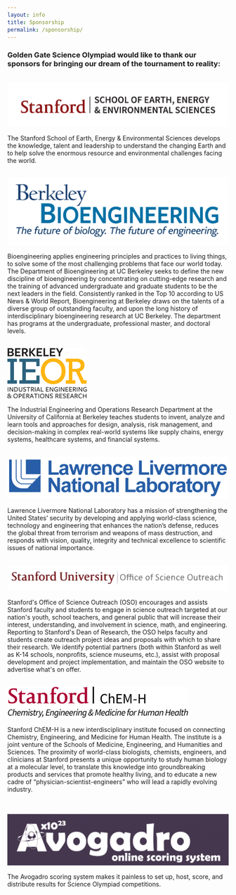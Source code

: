 ```yaml
---
layout: info
title: Sponsorship
permalink: /sponsorship/
---
```


### Golden Gate Science Olympiad would like to thank our sponsors for bringing our dream of the tournament to reality:

<br>
<img class="sponsor" src="/img/sponsor/stanford_earth.png">

The Stanford School of Earth, Energy & Environmental Sciences develops the knowledge, talent and leadership to understand the changing Earth and to help solve the enormous resource and environmental challenges facing the world.

<br>
<img class="sponsor" src="/img/sponsor/berkeley_bioengineering.png">

Bioengineering applies engineering principles and practices to living things, to solve some of the most challenging problems that face our world today. The Department of Bioengineering at UC Berkeley seeks to define the new discipline of bioengineering by concentrating on cutting-edge research and the training of advanced undergraduate and graduate students to be the next leaders in the field. Consistently ranked in the Top 10 according to US News & World Report, Bioengineering at Berkeley draws on the talents of a diverse group of outstanding faculty, and upon the long history of interdisciplinary bioengineering research at UC Berkeley. The department has programs at the undergraduate, professional master, and doctoral levels.

<br>
<img class="sponsor_small" src="/img/sponsor/berkeley_ieor.png">

The Industrial Engineering and Operations Research Department at the University of California at Berkeley teaches students to invent, analyze and learn tools and approaches for design, analysis, risk management, and decision-making in complex real-world systems like supply chains, energy systems, healthcare systems, and financial systems.

<br>
<img class="sponsor" src="/img/sponsor/llnl.gif">

Lawrence Livermore National Laboratory has a mission of strengthening the United States’ security by developing and applying world-class science, technology and engineering that enhances the nation’s defense, reduces the global threat from terrorism and weapons of mass destruction, and responds with vision, quality, integrity and technical excellence to scientific issues of national importance.

<br>
<img class="sponsor" src="/img/sponsor/stanford_oso.png">

Stanford's Office of Science Outreach (OSO) encourages and assists Stanford faculty and students to engage in science outreach targeted at our nation's youth, school teachers, and general public that will increase their interest, understanding, and involvement in science, math, and engineering. Reporting to Stanford's Dean of Research, the OSO helps faculty and students create outreach project ideas and proposals with which to share their research. We identify potential partners (both within Stanford as well as K-14 schools, nonprofits, science museums, etc.), assist with proposal development and project implementation, and maintain the OSO website to advertise what's on offer.
 
<br>
<img class="sponsor" src="/img/sponsor/stanford_chemh.png">

Stanford ChEM-H is a new interdisciplinary institute focused on connecting Chemistry, Engineering, and Medicine for Human Health. The institute is a joint venture of the Schools of Medicine, Engineering, and Humanities and Sciences. The proximity of world-class biologists, chemists, engineers, and clinicians at Stanford presents a unique opportunity to study human biology at a molecular level, to translate this knowledge into groundbreaking products and services that promote healthy living, and to educate a new cadre of “physician-scientist-engineers” who will lead a rapidly evolving industry.
 
<br>
<br>


<img class="sponsor" src="/img/sponsor/avogadro.png">

The Avogadro scoring system makes it painless to set up, host, score, and distribute results for Science Olympiad competitions.

<br>
<br>